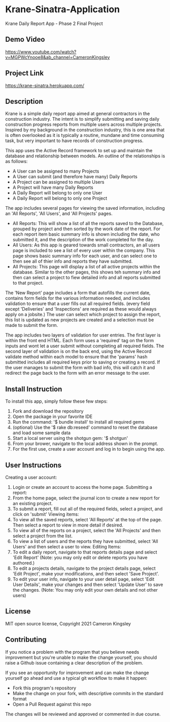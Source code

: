# Krane-Sinatra-Application
 Krane Daily Report App - Phase 2 Final Project

## Demo Video
https://www.youtube.com/watch?v=MGPWcYnooe8&ab_channel=CameronKingsley

## Project Link
https://krane-sinatra.herokuapp.com/

## Description
 Krane is a simple daily report app aimed at general contractors in the construction industry. The intent is to simplify submitting and saving daily construction progress reports from multiple users across multiple projects. Inspired by my background in the construction industry, this is one area that is often overlooked as it is typically a routine, mundane and time consuming task, but very important to have records of construction progress.

 This app uses the Active Record framework to set up and maintain the database and relationship between models. An outline of the relationships is as follows:
- A User can be assigned to many Projects 
- A User can submit (and therefore have many) Daily Reports
- A Project can be assigned to multiple Users
- A Project will have many Daily Reports 
- A Daily Report will belong to only one User
- A Daily Report will belong to only one Project

The app includes several pages for viewing the saved information, including an 'All Reports', 'All Users', and 'All Projects' pages.
- All Reports: This will show a list of all the reports saved to the Database, grouped by project and then sorted by the work date of the report. For each report item basic summary info is shown including the date, who submitted it, and the description of the work completed for the day.
- All Users: As this app is geared towards small contractors, an all users page is included to see a list of every user within the company. This page shows basic summary info for each user, and can select one to then see all of thier info and reports they have submitted. 
- All Projects: This page will display a list of all active projects within the database. Similar to the other pages, this shows teh summary info and then can select a project to fiew detailed info and all reports submitted to that project.

The 'New Report' page includes a form that autofills the current date, contains form fields for the various information needed, and includes validation to ensure that a user fills out all required fields. (every field except 'Deliveries' and 'Inspections' are required as these would always apply on a jobsite.) The user can select which project to assign the report, this list is updated as new projects are created and a selection must be made to submit the form.

The app includes two layers of validation for user entries. The first layer is within the front end HTML. Each form uses a 'required' tag on the form inputs and wont let a user submit without completing all required fields. The second layer of validation is on the back end, using the Active Record validate method within each model to ensure that the 'params' hash submitted includes all required keys prior to saving or creating a record. If the user manages to submit the form with bad info, this will catch it and redirect the page back to the form with an error message to the user.

## Install Instruction
To install this app, simply follow these few steps:
1. Fork and download the repository
2. Open the package in your favorite IDE
3. Run the command: '$ bundle install' to install all required gems
4. (optional) Use the '$ rake db:reseed' command to reset the database and load some sample data 
5. Start a local server using the shotgun gem: '$ shotgun' 
6. From your brower, navigate to the local address shown in the prompt.
7. For the first use, create a user account and log in to begin using the app.

 ## User Instructions
Creating a user account:
1. Login or create an account to access the home page.
Submitting a report:
1. From the home page, select the journal icon to create a new report for an existing project.
2. To submit a report, fill out all of the required fields, select a project, and click on 'submit'
Viewing items:
1. To view all the saved reports, select 'All Reports' at the top of the page. Then select a report to view in more detail if desired.
2. To view all of the reports on a project, select the 'All Projects' and then select a project from the list.
3. To view a list of users and the reports they have submitted, select 'All Users' and then select a user to view.
Editing Items:
1. To edit a daily report, navigate to that reports details page and select 'Edit Report' (Note: you may only edit or delete reports you have authored.)
2. To edit a projects details, navigate to the project details page, select 'Edit Project', make your modifications, and then select 'Save Project'. 
3. To edit your user info, navigate to your user detail page, select 'Edit User Details', make your changes and then select 'Update User' to save the changes. (Note: You may only edit your own details and not other users) 

## License
MIT open source license, Copyright 2021 Cameron Kingsley

## Contributing
If you notice a problem with the program that you believe needs improvement
but you're unable to make the change yourself, you should raise a Github issue
containing a clear description of the problem.

If you see an opportunity for improvement and can make the change yourself go
ahead and use a typical git workflow to make it happen:

* Fork this program's repository
* Make the change on your fork, with descriptive commits in the standard format
* Open a Pull Request against this repo

The changes will be reviewed and approved or commented in due course.
